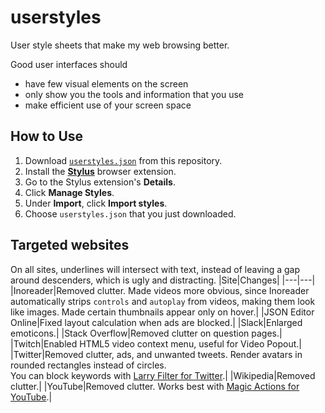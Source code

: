 # userstyles
User style sheets that make my web browsing better.

Good user interfaces should
- have few visual elements on the screen
- only show you the tools and information that you use
- make efficient use of your screen space

## How to Use
1. Download [`userstyles.json`](userstyles.json) from this repository.
1. Install the [**Stylus**](https://add0n.com/stylus.html) browser extension.
1. Go to the Stylus extension's **Details**.
1. Click **Manage Styles**.
1. Under **Import**, click **Import styles**.
1. Choose `userstyles.json` that you just downloaded.

## Targeted websites
On all sites, underlines will intersect with text, instead of leaving a gap around descenders, which is ugly and distracting.
|Site|Changes|
|---|---|
|Inoreader|Removed clutter. Made videos more obvious, since Inoreader automatically strips `controls` and `autoplay` from videos, making them look like images. Made certain thumbnails appear only on hover.|
|JSON Editor Online|Fixed layout calculation when ads are blocked.|
|Slack|Enlarged emoticons.|
|Stack Overflow|Removed clutter on question pages.|
|Twitch|Enabled HTML5 video context menu, useful for Video Popout.|
|Twitter|Removed clutter, ads, and unwanted tweets. Render avatars in rounded rectangles instead of circles.<br>You can block keywords with [Larry Filter for Twitter](https://chrome.google.com/webstore/detail/larry-filter-for-twitter/ifgdeokhnfkbgdocafpokgdnnfbnbbok?utm_source=chrome-app-launcher-info-dialog).|
|Wikipedia|Removed clutter.|
|YouTube|Removed clutter. Works best with [Magic Actions for YouTube](https://chrome.google.com/webstore/detail/stylish-custom-themes-for/fjnbnpbmkenffdnngjfgmeleoegfcffe?utm_source=chrome-app-launcher-info-dialog).|
<!--stackedit_data:
eyJoaXN0b3J5IjpbMzY4ODUwNTYxXX0=
-->